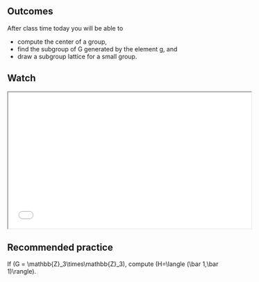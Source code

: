 ## Outcomes
After class time today you will be able to

* compute the center of a group,
* find the subgroup of G generated by the element g, and
* draw a subgroup lattice for a small group.

## Watch
<iframe src="//www.youtube.com/embed/8A84sA1YuPw" width="560" height="314" allowfullscreen="allowfullscreen" data-mce-fragment="1"></iframe>

## Recommended practice
If \(G = \mathbb{Z}_3\times\mathbb{Z}_3\), compute \(H=\langle (\bar 1,\bar 1)\rangle\).